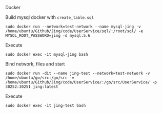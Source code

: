 Docker

Build mysql docker with `create_table.sql`
```
sudo docker run --network=test-network --name mysql-jing -v /home/ubuntu/Github/Jing/code/UserService/sql/:/root/sql/ -e MYSQL_ROOT_PASSWORD=jing -d mysql:5.6
```

Execute
```
sudo docker exec -it mysql-jing bash
```

Bind network, files and start
```
sudo docker run -dit --name jing-test --network=test-network -v /home/ubuntu/go/src:/go/src -v /home/ubuntu/Github/Jing/code/UserService/:/go/src/UserService/ -p 30252:30251 jing:latest
```

Execute
```
sudo docker exec -it jing-test bash
```
